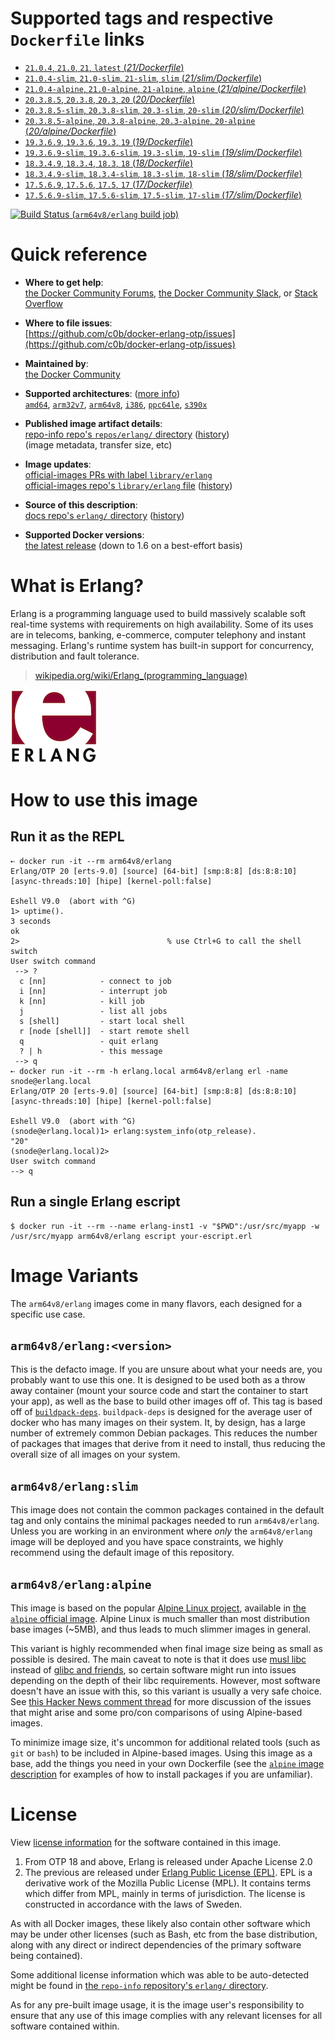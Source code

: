 <!--

********************************************************************************

WARNING:

    DO NOT EDIT "erlang/README.md"

    IT IS AUTO-GENERATED

    (from the other files in "erlang/" combined with a set of templates)

********************************************************************************

-->

# Supported tags and respective `Dockerfile` links

-	[`21.0.4`, `21.0`, `21`, `latest` (*21/Dockerfile*)](https://github.com/erlang/docker-erlang-otp/blob/1e1956df112a98d3dc5401abc7d49feb6201b99b/21/Dockerfile)
-	[`21.0.4-slim`, `21.0-slim`, `21-slim`, `slim` (*21/slim/Dockerfile*)](https://github.com/erlang/docker-erlang-otp/blob/1e1956df112a98d3dc5401abc7d49feb6201b99b/21/slim/Dockerfile)
-	[`21.0.4-alpine`, `21.0-alpine`, `21-alpine`, `alpine` (*21/alpine/Dockerfile*)](https://github.com/erlang/docker-erlang-otp/blob/1e1956df112a98d3dc5401abc7d49feb6201b99b/21/alpine/Dockerfile)
-	[`20.3.8.5`, `20.3.8`, `20.3`, `20` (*20/Dockerfile*)](https://github.com/erlang/docker-erlang-otp/blob/9459993131b23ad2d7292ff864db04aab74c7cfb/20/Dockerfile)
-	[`20.3.8.5-slim`, `20.3.8-slim`, `20.3-slim`, `20-slim` (*20/slim/Dockerfile*)](https://github.com/erlang/docker-erlang-otp/blob/9459993131b23ad2d7292ff864db04aab74c7cfb/20/slim/Dockerfile)
-	[`20.3.8.5-alpine`, `20.3.8-alpine`, `20.3-alpine`, `20-alpine` (*20/alpine/Dockerfile*)](https://github.com/erlang/docker-erlang-otp/blob/9459993131b23ad2d7292ff864db04aab74c7cfb/20/alpine/Dockerfile)
-	[`19.3.6.9`, `19.3.6`, `19.3`, `19` (*19/Dockerfile*)](https://github.com/erlang/docker-erlang-otp/blob/208f3d980b992c31d15343653c9b79f24690de09/19/Dockerfile)
-	[`19.3.6.9-slim`, `19.3.6-slim`, `19.3-slim`, `19-slim` (*19/slim/Dockerfile*)](https://github.com/erlang/docker-erlang-otp/blob/a7d4a8834c45f7e5af96ba237f2869def1eec442/19/slim/Dockerfile)
-	[`18.3.4.9`, `18.3.4`, `18.3`, `18` (*18/Dockerfile*)](https://github.com/erlang/docker-erlang-otp/blob/208f3d980b992c31d15343653c9b79f24690de09/18/Dockerfile)
-	[`18.3.4.9-slim`, `18.3.4-slim`, `18.3-slim`, `18-slim` (*18/slim/Dockerfile*)](https://github.com/erlang/docker-erlang-otp/blob/f4198d6fc95719ebb3c2c3cd66407c78f4aa3f49/18/slim/Dockerfile)
-	[`17.5.6.9`, `17.5.6`, `17.5`, `17` (*17/Dockerfile*)](https://github.com/erlang/docker-erlang-otp/blob/a75738f344af1f177f828cbaa6e8a44d15749d5a/17/Dockerfile)
-	[`17.5.6.9-slim`, `17.5.6-slim`, `17.5-slim`, `17-slim` (*17/slim/Dockerfile*)](https://github.com/erlang/docker-erlang-otp/blob/a75738f344af1f177f828cbaa6e8a44d15749d5a/17/slim/Dockerfile)

[![Build Status](https://doi-janky.infosiftr.net/job/multiarch/job/arm64v8/job/erlang/badge/icon) (`arm64v8/erlang` build job)](https://doi-janky.infosiftr.net/job/multiarch/job/arm64v8/job/erlang/)

# Quick reference

-	**Where to get help**:  
	[the Docker Community Forums](https://forums.docker.com/), [the Docker Community Slack](https://blog.docker.com/2016/11/introducing-docker-community-directory-docker-community-slack/), or [Stack Overflow](https://stackoverflow.com/search?tab=newest&q=docker)

-	**Where to file issues**:  
	[https://github.com/c0b/docker-erlang-otp/issues](https://github.com/c0b/docker-erlang-otp/issues)

-	**Maintained by**:  
	[the Docker Community](https://github.com/c0b/docker-erlang-otp)

-	**Supported architectures**: ([more info](https://github.com/docker-library/official-images#architectures-other-than-amd64))  
	[`amd64`](https://hub.docker.com/r/amd64/erlang/), [`arm32v7`](https://hub.docker.com/r/arm32v7/erlang/), [`arm64v8`](https://hub.docker.com/r/arm64v8/erlang/), [`i386`](https://hub.docker.com/r/i386/erlang/), [`ppc64le`](https://hub.docker.com/r/ppc64le/erlang/), [`s390x`](https://hub.docker.com/r/s390x/erlang/)

-	**Published image artifact details**:  
	[repo-info repo's `repos/erlang/` directory](https://github.com/docker-library/repo-info/blob/master/repos/erlang) ([history](https://github.com/docker-library/repo-info/commits/master/repos/erlang))  
	(image metadata, transfer size, etc)

-	**Image updates**:  
	[official-images PRs with label `library/erlang`](https://github.com/docker-library/official-images/pulls?q=label%3Alibrary%2Ferlang)  
	[official-images repo's `library/erlang` file](https://github.com/docker-library/official-images/blob/master/library/erlang) ([history](https://github.com/docker-library/official-images/commits/master/library/erlang))

-	**Source of this description**:  
	[docs repo's `erlang/` directory](https://github.com/docker-library/docs/tree/master/erlang) ([history](https://github.com/docker-library/docs/commits/master/erlang))

-	**Supported Docker versions**:  
	[the latest release](https://github.com/docker/docker-ce/releases/latest) (down to 1.6 on a best-effort basis)

# What is Erlang?

Erlang is a programming language used to build massively scalable soft real-time systems with requirements on high availability. Some of its uses are in telecoms, banking, e-commerce, computer telephony and instant messaging. Erlang's runtime system has built-in support for concurrency, distribution and fault tolerance.

> [wikipedia.org/wiki/Erlang_(programming_language)](https://en.wikipedia.org/wiki/Erlang_%28programming_language%29)

![logo](https://raw.githubusercontent.com/docker-library/docs/4144083772e02655d41aa10d6467aaf1e99fa77b/erlang/logo.png)

# How to use this image

## Run it as the REPL

```console
➸ docker run -it --rm arm64v8/erlang
Erlang/OTP 20 [erts-9.0] [source] [64-bit] [smp:8:8] [ds:8:8:10] [async-threads:10] [hipe] [kernel-poll:false]

Eshell V9.0  (abort with ^G)
1> uptime().
3 seconds
ok
2>                                 % use Ctrl+G to call the shell switch
User switch command
 --> ?
  c [nn]            - connect to job
  i [nn]            - interrupt job
  k [nn]            - kill job
  j                 - list all jobs
  s [shell]         - start local shell
  r [node [shell]]  - start remote shell
  q                 - quit erlang
  ? | h             - this message
 --> q
➸ docker run -it --rm -h erlang.local arm64v8/erlang erl -name snode@erlang.local
Erlang/OTP 20 [erts-9.0] [source] [64-bit] [smp:8:8] [ds:8:8:10] [async-threads:10] [hipe] [kernel-poll:false]

Eshell V9.0  (abort with ^G)
(snode@erlang.local)1> erlang:system_info(otp_release).
"20"
(snode@erlang.local)2>
User switch command
--> q
```

## Run a single Erlang escript

```console
$ docker run -it --rm --name erlang-inst1 -v "$PWD":/usr/src/myapp -w /usr/src/myapp arm64v8/erlang escript your-escript.erl
```

# Image Variants

The `arm64v8/erlang` images come in many flavors, each designed for a specific use case.

## `arm64v8/erlang:<version>`

This is the defacto image. If you are unsure about what your needs are, you probably want to use this one. It is designed to be used both as a throw away container (mount your source code and start the container to start your app), as well as the base to build other images off of. This tag is based off of [`buildpack-deps`](https://registry.hub.docker.com/_/buildpack-deps/). `buildpack-deps` is designed for the average user of docker who has many images on their system. It, by design, has a large number of extremely common Debian packages. This reduces the number of packages that images that derive from it need to install, thus reducing the overall size of all images on your system.

## `arm64v8/erlang:slim`

This image does not contain the common packages contained in the default tag and only contains the minimal packages needed to run `arm64v8/erlang`. Unless you are working in an environment where *only* the `arm64v8/erlang` image will be deployed and you have space constraints, we highly recommend using the default image of this repository.

## `arm64v8/erlang:alpine`

This image is based on the popular [Alpine Linux project](http://alpinelinux.org), available in [the `alpine` official image](https://hub.docker.com/_/alpine). Alpine Linux is much smaller than most distribution base images (~5MB), and thus leads to much slimmer images in general.

This variant is highly recommended when final image size being as small as possible is desired. The main caveat to note is that it does use [musl libc](http://www.musl-libc.org) instead of [glibc and friends](http://www.etalabs.net/compare_libcs.html), so certain software might run into issues depending on the depth of their libc requirements. However, most software doesn't have an issue with this, so this variant is usually a very safe choice. See [this Hacker News comment thread](https://news.ycombinator.com/item?id=10782897) for more discussion of the issues that might arise and some pro/con comparisons of using Alpine-based images.

To minimize image size, it's uncommon for additional related tools (such as `git` or `bash`) to be included in Alpine-based images. Using this image as a base, add the things you need in your own Dockerfile (see the [`alpine` image description](https://hub.docker.com/_/alpine/) for examples of how to install packages if you are unfamiliar).

# License

View [license information](http://www.erlang.org/about.html) for the software contained in this image.

1.	From OTP 18 and above, Erlang is released under Apache License 2.0
2.	The previous are released under [Erlang Public License (EPL)](http://www.erlang.org/EPLICENSE). EPL is a derivative work of the Mozilla Public License (MPL). It contains terms which differ from MPL, mainly in terms of jurisdiction. The license is constructed in accordance with the laws of Sweden.

As with all Docker images, these likely also contain other software which may be under other licenses (such as Bash, etc from the base distribution, along with any direct or indirect dependencies of the primary software being contained).

Some additional license information which was able to be auto-detected might be found in [the `repo-info` repository's `erlang/` directory](https://github.com/docker-library/repo-info/tree/master/repos/erlang).

As for any pre-built image usage, it is the image user's responsibility to ensure that any use of this image complies with any relevant licenses for all software contained within.
